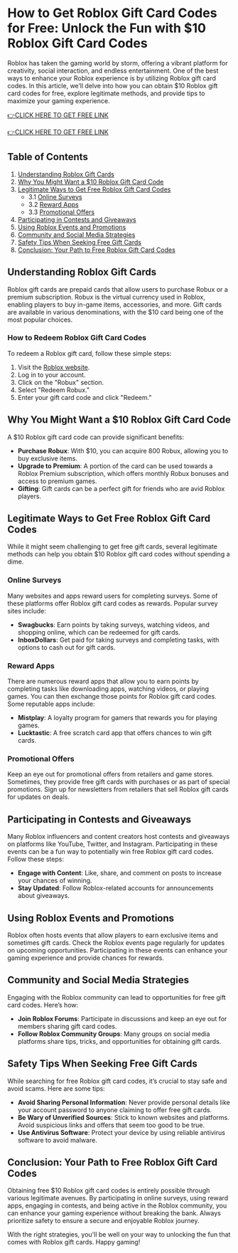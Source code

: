 # How to Get Roblox Gift Card Codes for Free: Unlock the Fun with $10 Roblox Gift Card Codes

Roblox has taken the gaming world by storm, offering a vibrant platform for creativity, social interaction, and endless entertainment. One of the best ways to enhance your Roblox experience is by utilizing Roblox gift card codes. In this article, we’ll delve into how you can obtain $10 Roblox gift card codes for free, explore legitimate methods, and provide tips to maximize your gaming experience. 

[👉CLICK HERE TO GET FREE LINK](https://todaylink.site/freegiftcard/)


[👉CLICK HERE TO GET FREE LINK](https://todaylink.site/freegiftcard/)



## Table of Contents
1. [Understanding Roblox Gift Cards](#understanding-roblox-gift-cards)
2. [Why You Might Want a $10 Roblox Gift Card Code](#why-you-might-want-a-10-roblox-gift-card-code)
3. [Legitimate Ways to Get Free Roblox Gift Card Codes](#legitimate-ways-to-get-free-roblox-gift-card-codes)
    - 3.1 [Online Surveys](#online-surveys)
    - 3.2 [Reward Apps](#reward-apps)
    - 3.3 [Promotional Offers](#promotional-offers)
4. [Participating in Contests and Giveaways](#participating-in-contests-and-giveaways)
5. [Using Roblox Events and Promotions](#using-roblox-events-and-promotions)
6. [Community and Social Media Strategies](#community-and-social-media-strategies)
7. [Safety Tips When Seeking Free Gift Cards](#safety-tips-when-seeking-free-gift-cards)
8. [Conclusion: Your Path to Free Roblox Gift Card Codes](#conclusion-your-path-to-free-roblox-gift-card-codes)

## Understanding Roblox Gift Cards

Roblox gift cards are prepaid cards that allow users to purchase Robux or a premium subscription. Robux is the virtual currency used in Roblox, enabling players to buy in-game items, accessories, and more. Gift cards are available in various denominations, with the $10 card being one of the most popular choices.

### How to Redeem Roblox Gift Card Codes

To redeem a Roblox gift card, follow these simple steps:
1. Visit the [Roblox website](https://www.roblox.com/).
2. Log in to your account.
3. Click on the "Robux" section.
4. Select "Redeem Robux."
5. Enter your gift card code and click "Redeem."

## Why You Might Want a $10 Roblox Gift Card Code

A $10 Roblox gift card code can provide significant benefits:
- **Purchase Robux**: With $10, you can acquire 800 Robux, allowing you to buy exclusive items.
- **Upgrade to Premium**: A portion of the card can be used towards a Roblox Premium subscription, which offers monthly Robux bonuses and access to premium games.
- **Gifting**: Gift cards can be a perfect gift for friends who are avid Roblox players.

## Legitimate Ways to Get Free Roblox Gift Card Codes

While it might seem challenging to get free gift cards, several legitimate methods can help you obtain $10 Roblox gift card codes without spending a dime.

### Online Surveys

Many websites and apps reward users for completing surveys. Some of these platforms offer Roblox gift card codes as rewards. Popular survey sites include:
- **Swagbucks**: Earn points by taking surveys, watching videos, and shopping online, which can be redeemed for gift cards.
- **InboxDollars**: Get paid for taking surveys and completing tasks, with options to cash out for gift cards.

### Reward Apps

There are numerous reward apps that allow you to earn points by completing tasks like downloading apps, watching videos, or playing games. You can then exchange those points for Roblox gift card codes. Some reputable apps include:
- **Mistplay**: A loyalty program for gamers that rewards you for playing games.
- **Lucktastic**: A free scratch card app that offers chances to win gift cards.

### Promotional Offers

Keep an eye out for promotional offers from retailers and game stores. Sometimes, they provide free gift cards with purchases or as part of special promotions. Sign up for newsletters from retailers that sell Roblox gift cards for updates on deals.

## Participating in Contests and Giveaways

Many Roblox influencers and content creators host contests and giveaways on platforms like YouTube, Twitter, and Instagram. Participating in these events can be a fun way to potentially win free Roblox gift card codes. Follow these steps:
- **Engage with Content**: Like, share, and comment on posts to increase your chances of winning.
- **Stay Updated**: Follow Roblox-related accounts for announcements about giveaways.

## Using Roblox Events and Promotions

Roblox often hosts events that allow players to earn exclusive items and sometimes gift cards. Check the Roblox events page regularly for updates on upcoming opportunities. Participating in these events can enhance your gaming experience and provide chances for rewards.

## Community and Social Media Strategies

Engaging with the Roblox community can lead to opportunities for free gift card codes. Here’s how:
- **Join Roblox Forums**: Participate in discussions and keep an eye out for members sharing gift card codes.
- **Follow Roblox Community Groups**: Many groups on social media platforms share tips, tricks, and opportunities for obtaining gift cards.

## Safety Tips When Seeking Free Gift Cards

While searching for free Roblox gift card codes, it’s crucial to stay safe and avoid scams. Here are some tips:
- **Avoid Sharing Personal Information**: Never provide personal details like your account password to anyone claiming to offer free gift cards.
- **Be Wary of Unverified Sources**: Stick to known websites and platforms. Avoid suspicious links and offers that seem too good to be true.
- **Use Antivirus Software**: Protect your device by using reliable antivirus software to avoid malware.

## Conclusion: Your Path to Free Roblox Gift Card Codes

Obtaining free $10 Roblox gift card codes is entirely possible through various legitimate avenues. By participating in online surveys, using reward apps, engaging in contests, and being active in the Roblox community, you can enhance your gaming experience without breaking the bank. Always prioritize safety to ensure a secure and enjoyable Roblox journey.

With the right strategies, you'll be well on your way to unlocking the fun that comes with Roblox gift cards. Happy gaming!
